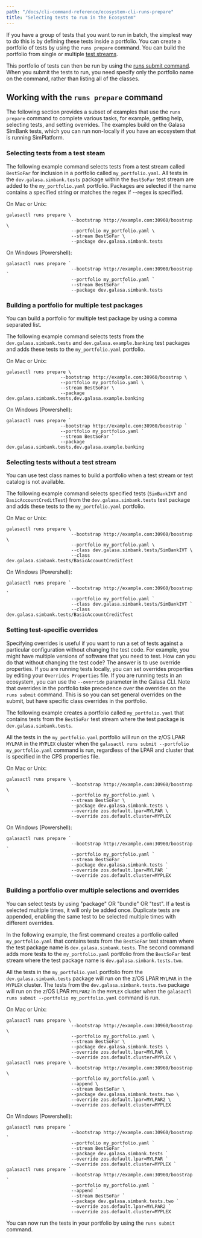 ```yaml
---
path: "/docs/cli-command-reference/ecosystem-cli-runs-prepare"
title: "Selecting tests to run in the Ecosystem"
---
```


If you have a group of tests that you want to run in batch, the simplest way to do this is by defining these tests inside a portfolio. You can create a portfolio of tests by using the `runs prepare` command. You can build the portfolio from single or multiple [test streams](https://galasa.dev/docs/writing-own-tests/test-streams).

This portfolio of tests can then be run by using the [runs submit command](/docs/cli-command-reference/ecosystem-cli-runs-submit). When you submit the tests to run, you need specify only the portfolio name on the command, rather than listing all of the classes.

## Working with the `runs prepare` command

The following section provides a subset of examples that use the `runs prepare` command to complete various tasks, for example, getting help, selecting tests, and setting overrides. The examples build on the Galasa SimBank tests, which you can run non-locally if you have an ecosystem that is running SimPlatform.


### Selecting tests from a test steam

The following example command selects tests from a test stream called `BestSoFar` for inclusion in a portfolio called `my_portfolio.yaml`. All tests in the `dev.galasa.simbank.tests`  package within the `BestSoFar` test stream are added to the `my_portfolio.yaml` portfolio. Packages are selected if the name contains a specified string or matches the regex if --regex is specified.  

On Mac or Unix:

```
galasactl runs prepare \
                        --bootstrap http://example.com:30960/boostrap \
                        --portfolio my_portfolio.yaml \
                        --stream BestSoFar \
                        --package dev.galasa.simbank.tests
```

On Windows (Powershell):

```
galasactl runs prepare `
                        --bootstrap http://example.com:30960/boostrap `
                        --portfolio my_portfolio.yaml `
                        --stream BestSoFar `
                        --package dev.galasa.simbank.tests
```

### Building a portfolio for multiple test packages

You can build a portfolio for multiple test package by using a comma separated list.

The following example command selects tests from the `dev.galasa.simbank.tests` and `dev.galasa.example.banking` test packages and adds these tests to the `my_portfolio.yaml` portfolio.

On Mac or Unix:

```
galasactl runs prepare \
                    --bootstrap http://example.com:30960/boostrap \
                    --portfolio my_portfolio.yaml \
                    --stream BestSoFar \
                    --package dev.galasa.simbank.tests,dev.galasa.example.banking
```

On Windows (Powershell):

```
galasactl runs prepare `
                    --bootstrap http://example.com:30960/boostrap `
                    --portfolio my_portfolio.yaml `
                    --stream BestSoFar `
                    --package dev.galasa.simbank.tests,dev.galasa.example.banking
```

### Selecting tests without a test stream

You can use test class names to build a portfolio when a test stream or test catalog is not available. 

The following example command selects specified tests (`SimBankIVT` and `BasicAccountCreditTest`) from the `dev.galasa.simbank.tests` test package and adds these tests to the `my_portfolio.yaml` portfolio. 

On Mac or Unix:

```
galasactl runs prepare \
                        --bootstrap http://example.com:30960/boostrap \
                        --portfolio my_portfolio.yaml \
                        --class dev.galasa.simbank.tests/SimBankIVT \
                        --class dev.galasa.simbank.tests/BasicAccountCreditTest
```

On Windows (Powershell):

```
galasactl runs prepare `
                        --bootstrap http://example.com:30960/boostrap `
                        --portfolio my_portfolio.yaml `
                        --class dev.galasa.simbank.tests/SimBankIVT `
                        --class dev.galasa.simbank.tests/BasicAccountCreditTest
```


### Setting test-specific overrides

Specifying overrides is useful if you want to run a set of tests against a particular configuration without changing the test code. For example, you might have multiple versions of software that you need to test. How can you do that without changing the test code? The answer is to use override properties. If you are running tests locally, you can set overrides properties by editing your `Overrides Properties` file. If you are running tests in an ecosystem, you can use the `--override` parameter in the Galasa CLI. Note that overrides in the portfolio take precedence over the overrides on the `runs submit` command. This is so you can set general overrides on the submit, but have specific class overrides in the portfolio.

The following example creates a portfolio called `my_portfolio.yaml` that contains tests from the `BestSoFar` test stream where the test package is `dev.galasa.simbank.tests`.

All the tests in the `my_portfolio.yaml` portfolio will run on the z/OS LPAR `MYLPAR` in the `MYPLEX` cluster when the `galasactl runs submit --portfolio my_portfolio.yaml` command is run, regardless of the LPAR and cluster that is specified in the CPS properties file.

On Mac or Unix:

```
galasactl runs prepare \
                        --bootstrap http://example.com:30960/boostrap \
                        --portfolio my_portfolio.yaml \
                        --stream BestSoFar \
                        --package dev.galasa.simbank.tests \
                        --override zos.default.lpar=MYLPAR \
                        --override zos.default.cluster=MYPLEX
```

On Windows (Powershell):

```
galasactl runs prepare `
                        --bootstrap http://example.com:30960/boostrap `
                        --portfolio my_portfolio.yaml `
                        --stream BestSoFar `
                        --package dev.galasa.simbank.tests `
                        --override zos.default.lpar=MYLPAR `
                        --override zos.default.cluster=MYPLEX
```


### Building a portfolio over multiple selections and overrides

You can select tests by using "package" OR "bundle" OR "test". If a test is selected multiple times, it will only be added once. Duplicate tests are appended, enabling the same test to be selected multiple times with different overrides.

In the following example, the first command creates a portfolio called `my_portfolio.yaml` that contains tests from the `BestSoFar` test stream where the test package name is `dev.galasa.simbank.tests`. The second command adds more tests to the `my_portfolio.yaml` portfolio from the `BestSoFar` test stream where the test package name is `dev.galasa.simbank.tests.two`. 

All the tests in the `my_portfolio.yaml` portfolio from the `dev.galasa.simbank.tests` package will run on the z/OS LPAR `MYLPAR` in the `MYPLEX` cluster. The tests from the `dev.galasa.simbank.tests.two` package will run on the z/OS LPAR `MYLPAR2` in the `MYPLEX` cluster when the `galasactl runs submit --portfolio my_portfolio.yaml` command is run.

On Mac or Unix:

```
galasactl runs prepare \
                        --bootstrap http://example.com:30960/boostrap \
                        --portfolio my_portfolio.yaml \
                        --stream BestSoFar \
                        --package dev.galasa.simbank.tests \
                        --override zos.default.lpar=MYLPAR \
                        --override zos.default.cluster=MYPLEX \
galasactl runs prepare \
                        --bootstrap http://example.com:30960/boostrap \
                        --portfolio my_portfolio.yaml \
                        --append \
                        --stream BestSoFar \
                        --package dev.galasa.simbank.tests.two \
                        --override zos.default.lpar=MYLPAR2 \
                        --override zos.default.cluster=MYPLEX
```

On Windows (Powershell):

```
galasactl runs prepare `
                        --bootstrap http://example.com:30960/boostrap `
                        --portfolio my_portfolio.yaml `
                        --stream BestSoFar `
                        --package dev.galasa.simbank.tests `
                        --override zos.default.lpar=MYLPAR `
                        --override zos.default.cluster=MYPLEX `
galasactl runs prepare `
                        --bootstrap http://example.com:30960/boostrap `
                        --portfolio my_portfolio.yaml `
                        --append `
                        --stream BestSoFar `
                        --package dev.galasa.simbank.tests.two `
                        --override zos.default.lpar=MYLPAR2 `
                        --override zos.default.cluster=MYPLEX
```

You can now run the tests in your portfolio by using the `runs submit` command.